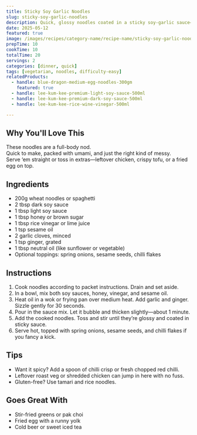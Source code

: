 ```yaml
---
title: Sticky Soy Garlic Noodles
slug: sticky-soy-garlic-noodles
description: Quick, glossy noodles coated in a sticky soy-garlic sauce—ready in minutes and dangerously slurpable.
date: 2025-05-12
featured: true
image: /images/recipes/category-name/recipe-name/sticky-soy-garlic-noodles.webp
prepTime: 10
cookTime: 10
totalTime: 20
servings: 2
categories: [dinner, quick]
tags: [vegetarian, noodles, difficulty-easy]
relatedProducts:
  - handle: blue-dragon-medium-egg-noodles-300gm
    featured: true
  - handle: lee-kum-kee-premium-light-soy-sauce-500ml
  - handle: lee-kum-kee-premium-dark-soy-sauce-500ml
  - handle: lee-kum-kee-rice-wine-vinegar-500ml

---
```


## Why You'll Love This

These noodles are a full-body nod.  
Quick to make, packed with umami, and just the right kind of messy.  
Serve ‘em straight or toss in extras—leftover chicken, crispy tofu, or a fried egg on top.

## Ingredients

- 200g wheat noodles or spaghetti  
- 2 tbsp dark soy sauce  
- 1 tbsp light soy sauce  
- 1 tbsp honey or brown sugar  
- 1 tbsp rice vinegar or lime juice  
- 1 tsp sesame oil  
- 2 garlic cloves, minced  
- 1 tsp ginger, grated  
- 1 tbsp neutral oil (like sunflower or vegetable)  
- Optional toppings: spring onions, sesame seeds, chilli flakes  

## Instructions

1. Cook noodles according to packet instructions. Drain and set aside.
2. In a bowl, mix both soy sauces, honey, vinegar, and sesame oil.
3. Heat oil in a wok or frying pan over medium heat. Add garlic and ginger. Sizzle gently for 30 seconds.
4. Pour in the sauce mix. Let it bubble and thicken slightly—about 1 minute.
5. Add the cooked noodles. Toss and stir until they’re glossy and coated in sticky sauce.
6. Serve hot, topped with spring onions, sesame seeds, and chilli flakes if you fancy a kick.

## Tips

- Want it spicy? Add a spoon of chilli crisp or fresh chopped red chilli.
- Leftover roast veg or shredded chicken can jump in here with no fuss.
- Gluten-free? Use tamari and rice noodles.

## Goes Great With

- Stir-fried greens or pak choi  
- Fried egg with a runny yolk  
- Cold beer or sweet iced tea  